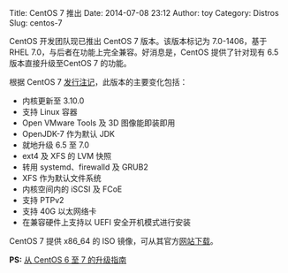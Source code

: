 Title: CentOS 7 推出
Date: 2014-07-08 23:12
Author: toy
Category: Distros
Slug: centos-7

CentOS 开发团队现已推出 CentOS 7 版本。该版本标记为 7.0-1406，基于 RHEL 7.0，与后者在功能上完全兼容。好消息是，CentOS 提供了针对现有 6.5 版本直接升级至CentOS 7 的功能。

根据 CentOS 7 [发行注记][n]，此版本的主要变化包括：

* 内核更新至 3.10.0  
* 支持 Linux 容器  
* Open VMware Tools 及 3D 图像能即装即用  
* OpenJDK-7 作为默认 JDK  
* 就地升级 6.5 至 7.0  
* ext4 及 XFS 的 LVM 快照  
* 转用 systemd、firewalld 及 GRUB2  
* XFS 作为默认文件系统  
* 内核空间内的 iSCSI 及 FCoE  
* 支持 PTPv2  
* 支持 40G 以太网络卡  
* 在兼容硬件上支持以 UEFI 安全开机模式进行安装

CentOS 7 提供 x86\_64 的 ISO 镜像，可从其官方[网站下载][d]。

[n]: http://wiki.centos.org/zh/Manuals/ReleaseNotes/CentOS7  
[d]: http://lists.centos.org/pipermail/centos-announce/2014-July/020393.html

**PS:** [从 CentOS 6 至 7 的升级指南](http://liquidat.wordpress.com/2014/07/17/howto-upgrading-centos-6-to-centos-7)
